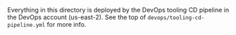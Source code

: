 Everything in this directory is deployed by the DevOps tooling CD pipeline in the DevOps account (us-east-2).
See the top of `devops/tooling-cd-pipeline.yml` for more info.
